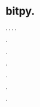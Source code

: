 # bitpy.
.
.
.
.












.






















































.
























.



























.

















































































.































































.

























